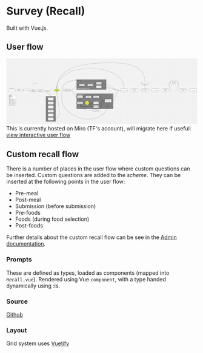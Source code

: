 # Survey (Recall)

Built with Vue.js.

## User flow

![User Flow](../assets/img/i24-recall-user-flow.png)
This is currently hosted on Miro (TF's account), will migrate here if useful: [view interactive user flow](https://miro.com/app/board/o9J_kpEZdcc=/)

## Custom recall flow

There is a number of places in the user flow where custom questions can be inserted. Custom questions are added to the _scheme_. They can be inserted at the following points in the user flow:

* Pre-meal
* Post-meal
* Submission (before submission)
* Pre-foods
* Foods (during food selection)
* Post-foods

Further details about the custom recall flow can be see in the [Admin documentation](../admin/#custom-recall-questions).

### Prompts

These are defined as types, loaded as components (mapped into `Recall.vue`). Rendered using Vue `component`, with a type handed dynamically using :is.

### Source

[Github](https://github.com/MRC-Epid-it24/intake24/tree/master/apps/survey)

### Layout
Grid system uses [Vuetify](https://dev.vuetifyjs.com)
